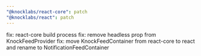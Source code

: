 ```yaml
---
"@knocklabs/react-core": patch
"@knocklabs/react": patch
---
```


fix: react-core build process
fix: remove headless prop from KnockFeedProvider
fix: move KnockFeedContainer from react-core to react and rename to NotificationFeedContainer
